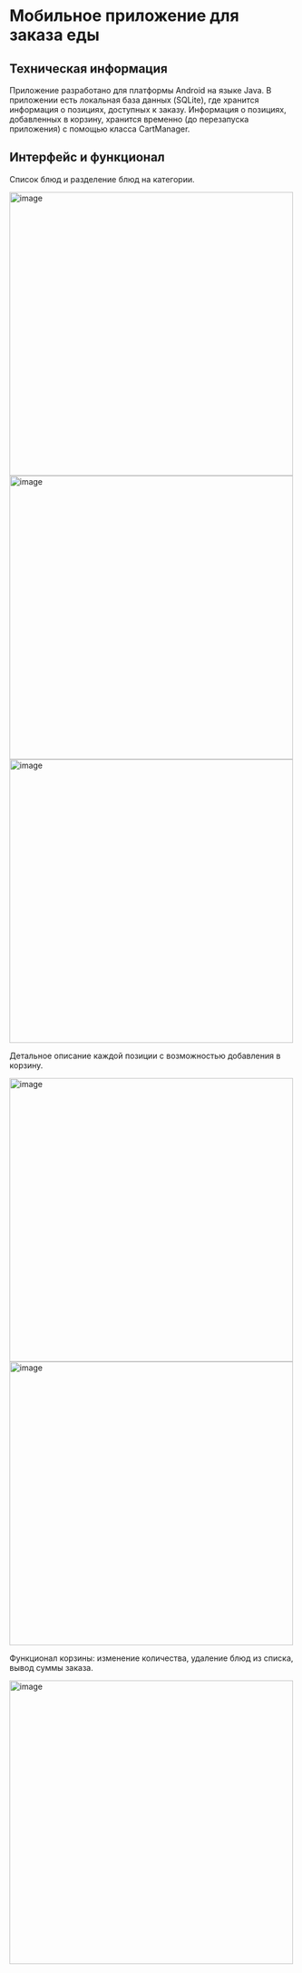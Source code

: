 # Мобильное приложение для заказа еды

## Техническая информация
Приложение разработано для платформы Android на языке Java. В приложении есть локальная база данных (SQLite), где хранится информация о позициях, доступных к заказу. Информация о позициях, добавленных в корзину, хранится временно (до перезапуска приложения) с помощью класса CartManager.

## Интерфейс и функционал
Список блюд и разделение блюд на категории.

<img width="wrap_content" height="500" alt="image" src="https://github.com/user-attachments/assets/d2a433ba-6f17-4616-a068-fe53caa31411" />  <img width="wrap_content" height="500" alt="image" src="https://github.com/user-attachments/assets/e0aa47e3-0d32-4b32-a570-3b1750529d64" />  <img width="wrap_content" height="500" alt="image" src="https://github.com/user-attachments/assets/fee74031-6f7c-44f3-b0b0-bdf655a1f6fc" />

Детальное описание каждой позиции с возможностью добавления в корзину.

<img width="wrap_content" height="500" alt="image" src="https://github.com/user-attachments/assets/31f226dc-7813-4f9e-b9cf-00281f97fd3b" />  <img width="wrap_content" height="500" alt="image" src="https://github.com/user-attachments/assets/05f64494-fbf4-465a-bf27-63569a6fbda3" />

Функционал корзины: изменение количества, удаление блюд из списка, вывод суммы заказа.

<img width="wrap_content" height="500" alt="image" src="https://github.com/user-attachments/assets/2bf93589-ad14-4529-8623-17818e036a1c" />
